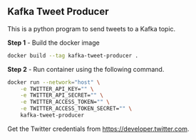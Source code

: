 ## Kafka Tweet Producer

This is a python program to send tweets to a Kafka topic.

**Step 1** - Build the docker image

``` bash
docker build --tag kafka-tweet-producer .
```

**Step 2** - Run container using the following command.
``` bash
docker run --network="host" \
    -e TWITTER_API_KEY="" \
    -e TWITTER_API_SECRET="" \
    -e TWITTER_ACCESS_TOKEN="" \
    -e TWITTER_ACCESS_TOKEN_SECRET="" \
    kafka-tweet-producer
```

Get the Twitter credentials from https://developer.twitter.com.